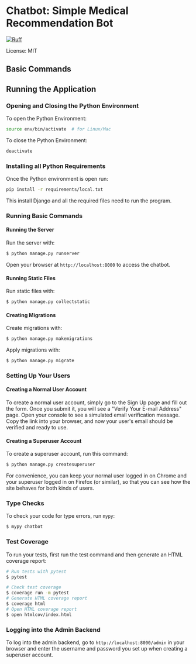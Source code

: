 # Chatbot: Simple Medical Recommendation Bot

[![Ruff](https://img.shields.io/endpoint?url=https://raw.githubusercontent.com/astral-sh/ruff/main/assets/badge/v2.json)](https://github.com/astral-sh/ruff)

License: MIT

## Basic Commands

## Running the Application

### Opening and Closing the Python Environment

To open the Python Environment:

```bash
source env/bin/activate  # for Linux/Mac
```

To close the Python Environment:

```bash
deactivate
```

### Installing all Python Requirements

Once the Python environment is open run:
```bash
pip install -r requirements/local.txt

```
This install Django and all the required files need to run the program.

### Running Basic Commands

#### Running the Server

Run the server with:

```bash
$ python manage.py runserver
```

Open your browser at `http://localhost:8000` to access the chatbot.

#### Running Static Files

Run static files with:

```bash
$ python manage.py collectstatic
```

#### Creating Migrations

Create migrations with:

```bash
$ python manage.py makemigrations
```

Apply migrations with:

```bash
$ python manage.py migrate
```
### Setting Up Your Users

#### Creating a Normal User Account

To create a normal user account, simply go to the Sign Up page and fill out the form. Once you submit it, you will see a "Verify Your E-mail Address" page. Open your console to see a simulated email verification message. Copy the link into your browser, and now your user's email should be verified and ready to use.

#### Creating a Superuser Account

To create a superuser account, run this command:

```bash
$ python manage.py createsuperuser
```

For convenience, you can keep your normal user logged in on Chrome and your superuser logged in on Firefox (or similar), so that you can see how the site behaves for both kinds of users.

### Type Checks

To check your code for type errors, run `mypy`:

```bash
$ mypy chatbot
```

### Test Coverage

To run your tests, first run the test command and then generate an HTML coverage report:

```bash
# Run tests with pytest
$ pytest

# Check test coverage
$ coverage run -m pytest
# Generate HTML coverage report
$ coverage html
# Open HTML coverage report
$ open htmlcov/index.html
```

### Logging into the Admin Backend

To log into the admin backend, go to `http://localhost:8000/admin` in your browser and enter the username and password you set up when creating a superuser account.
